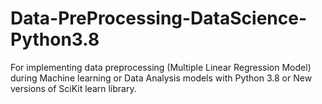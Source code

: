 # Data-PreProcessing-DataScience-Python3.8
For implementing data preprocessing (Multiple Linear Regression Model) during Machine learning or Data Analysis models with Python 3.8 or New versions of SciKit learn library.
